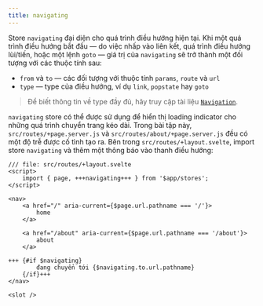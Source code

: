 ```yaml
---
title: navigating
---
```


Store `navigating` đại diện cho quá trình điều hướng hiện tại. Khi một quá trình điều hướng bắt đầu — do việc nhấp vào liên kết, quá trình điều hướng lùi/tiến, hoặc một lệnh `goto` — giá trị của `navigating` sẽ trở thành một đối tượng với các thuộc tính sau:

- `from` và `to` — các đối tượng với thuộc tính `params`, `route` và `url`
- `type` — type của điều hướng, ví dụ `link`, `popstate` hay `goto`

> Để biết thông tin về type đầy đủ, hãy truy cập tài liệu [`Navigation`](https://kit.svelte.dev/docs/types#public-types-navigation).

`navigating` store có thể được sử dụng để hiển thị loading indicator cho những quá trình chuyển trang kéo dài. Trong bài tập này, `src/routes/+page.server.js` và `src/routes/about/+page.server.js` đều có một độ trễ được cố tình tạo ra. Bên trong `src/routes/+layout.svelte`, import store `navigating` và thêm một thông báo vào thanh điều hướng:


```svelte
/// file: src/routes/+layout.svelte
<script>
	import { page, +++navigating+++ } from '$app/stores';
</script>

<nav>
	<a href="/" aria-current={$page.url.pathname === '/'}>
		home
	</a>

	<a href="/about" aria-current={$page.url.pathname === '/about'}>
		about
	</a>

+++	{#if $navigating}
		đang chuyển tới {$navigating.to.url.pathname}
	{/if}+++
</nav>

<slot />
```